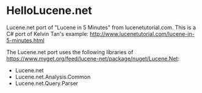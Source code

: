 # HelloLucene.net
Lucene.net port of "Lucene in 5 Minutes" from lucenetutorial.com.
This is a C# port of Kelvin Tan's example:
http://www.lucenetutorial.com/lucene-in-5-minutes.html

The Lucene.net port uses the following libraries of https://www.myget.org/feed/lucene-net/package/nuget/Lucene.Net:
* Lucene.net
* Lucene.net.Analysis.Common
* Lucene.net.Query.Parser
